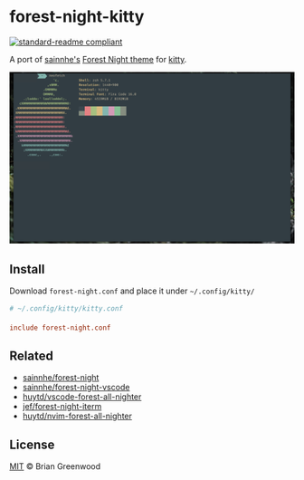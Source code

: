 # forest-night-kitty

[![standard-readme compliant](https://img.shields.io/badge/readme%20style-standard-brightgreen.svg?style=flat-square)](https://github.com/RichardLitt/standard-readme)

A port of [sainnhe's](https://github.com/sainnhe) [Forest Night theme](https://github.com/sainnhe/forest-night) for [kitty](https://sw.kovidgoyal.net/kitty/).

![screenshot of theme applied to terminal](./screenshot.png)

## Install

Download `forest-night.conf` and place it under `~/.config/kitty/`

```conf
# ~/.config/kitty/kitty.conf

include forest-night.conf
```

## Related

- [sainnhe/forest-night](https://github.com/sainnhe/forest-night)
- [sainnhe/forest-night-vscode](https://github.com/sainnhe/forest-night-vscode)
- [huytd/vscode-forest-all-nighter](https://github.com/huytd/vscode-forest-all-nighter)
- [jef/forest-night-iterm](https://github.com/jef/forest-night-iterm)
- [huytd/nvim-forest-all-nighter](https://github.com/huytd/nvim-forest-all-nighter)

## License

[MIT](./LICENSE) © Brian Greenwood

